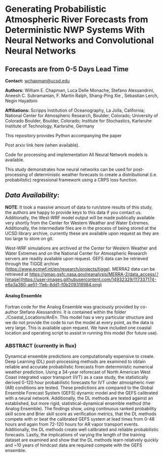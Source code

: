 # Generating Probabilistic Atmospheric River Forecasts from Deterministic NWP Systems With Neural Networks and Convolutional Neural Networks
## Forecasts are from 0-5 Days Lead Time

**Contact:** wchapman@ucsd.edu

**Authors:** William E. Chapman, Luca Delle Monache, Stefano Alessandrini, Aneesh C. Subramanian, F. Martin Ralph, Shang-Ping Xie , Sebastian Lerch, Negin Hayatbini

**Affiliations:** Scripps Institution of Oceanography, La Jolla, California; National Center for Atmospheric Research, Boulder, Colorado; University of Colorado Boulder, Boulder, Colorado; Institute for Stochastics, Karlsruhe Institute of Technology, Karlsruhe, Germany



This repository provides Python accompanying the paper

Post arxiv link here (when available). 

Code for processing and implementation All Neural Network models is available.

This study demonstrates how neural networks can be used for post-processing of deterministic weather forecasts to create a distributional (i.e. probabilistic) regressional framework using a CRPS loss function. 

***Data Availability***:
--
**NOTE**: It took a massive amount of data to run/store results of this study, the authors are happy to provide keys to this data if you contact us. Additionally, the West-WRF model output will be made publically available very shortly from the Center for Western Weather and Water Extremes. Additionally, the intermediate files are in the process of being stored at the UCSD library archive, currently these are available upon request as they are too large to store on git. 

West-WRF simulations are archived at the Center for Western Weather and Water Extremes and on the National Center for Atmospheric Research servers are readily available upon request. GEFS data can be retrieved through the TIGGE archive (https://www.ecmwf.int/en/research/projects/tigge). MERRA2 data can be retrieved at https://gmao.gsfc.nasa.gov/reanalysis/MERRA-2/data_access/.![image](https://user-images.githubusercontent.com/14932329/117337174-e6a3a380-ae51-11eb-8dd1-f0b209318984.png)


#### Analog Ensemble
Fortran code for the Analog Ensemble was graciously provided by co-author Stefano Alessandrini. It is contained within the folder ./Coastal_Locations/AnEn. This model has a very particular structure and we do not provide the code to run the model at every point, as the data is very large. This is available upon request. We have included one coastal location and operating script to assist in running this model (for future use). 

### ABSTRACT (currently in flux)
Dynamical ensemble predictions are computationally expensive to create. Deep Learning (DL) post-processing methods are examined to obtain reliable and accurate probabilistic forecasts from deterministic numerical weather prediction. Using a 34-year reforecast of North American West Coast integrated vapor transport (IVT) as a case study, the statistically derived 0-120 hour probabilistic forecasts for IVT under atmospheric river (AR) conditions are tested. These predictions are compared to the Global Ensemble Forecast System (GEFS) dynamic model and the GEFS calibrated with a neural network. Additionally, the DL methods are tested against an established, but more rigid, statistical-dynamical ensemble method (the Analog Ensemble). The findings show, using continuous ranked probability skill score and Brier skill score as verification metrics, that the DL methods compete with or beat the calibrated GEFS system at lead times from 0-48 hours and again from 72-120 hours for AR vapor transport events. Additionally, the DL methods create well calibrated and reliable probabilistic forecasts. Lastly, the implications of varying the length of the training dataset are examined and show that the DL methods learn relatively quickly and ~10 years of hindcast data are required compete with the GEFS ensemble.

